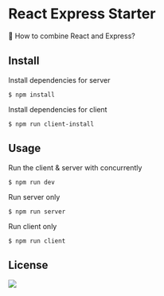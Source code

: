 # React Express Starter

🤔 How to combine React and Express?

## Install

Install dependencies for server
```
$ npm install
```
Install dependencies for client
```
$ npm run client-install
```

## Usage

Run the client & server with concurrently
```
$ npm run dev
```
Run server only
```
$ npm run server
```
Run client only
```
$ npm run client
```

## License

![](https://img.shields.io/github/license/cuongw/react-express-starter.svg?style=flat-square)
